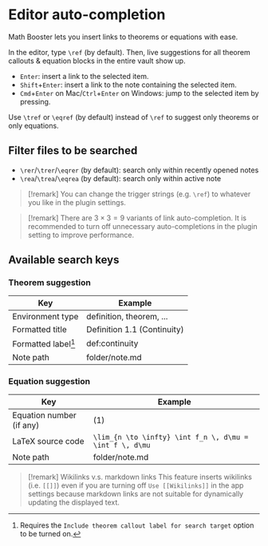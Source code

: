# Editor auto-completion

Math Booster lets you insert links to theorems or equations with ease.

In the editor, type `\ref` (by default). Then, live suggestions for all theorem callouts & equation blocks in the entire vault show up.

- `Enter`: insert a link to the selected item.
- `Shift`+`Enter`: insert a link to the note containing the selected item.
- `Cmd`+`Enter` on Mac/`Ctrl`+`Enter` on Windows: jump to the selected item by pressing.

Use `\tref` or `\eqref` (by default) instead of `\ref` to suggest only theorems or only equations.

## Filter files to be searched

- `\rer`/`\trer`/`\eqrer` (by default): search only within recently opened notes
- `\rea`/`\trea`/`\eqrea` (by default): search only within active note

> [!remark]
> You can change the trigger strings (e.g. `\ref`) to whatever you like in the plugin settings.

> [!remark]
> There are $3 \times 3 = 9$ variants of link auto-completion. It is recommended to turn off unnecessary auto-completions in the plugin setting to improve performance.

## Available search keys

### Theorem suggestion

| Key | Example |
| --- | --- |
| Environment type | definition, theorem, ... |
| Formatted title | Definition 1.1 (Continuity) |
| Formatted label[^1] | def:continuity |
| Note path | folder/note.md |

[^1]: Requires the `Include theorem callout label for search target` option to be turned on.

### Equation suggestion

| Key | Example |
| --- | --- |
| Equation number (if any) | (1) |
| LaTeX source code | `\lim_{n \to \infty} \int f_n \, d\mu = \int f \, d\mu` |
| Note path | folder/note.md |


> [!remark] Wikilinks v.s. markdown links
> This feature inserts wikilinks (i.e. `[[]]`) even if you are turning off `Use [[Wikilinks]]` in the app settings because markdown links are not suitable for dynamically updating the displayed text.
